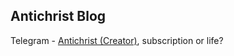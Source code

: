 ## Antichrist Blog
Telegram - [Antichrist (Creator)](https://t.me/antichristone), subscription or life?
